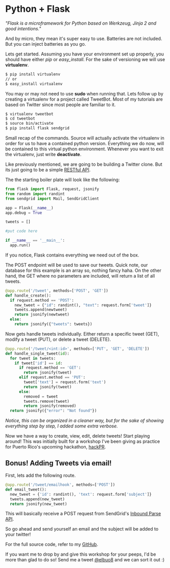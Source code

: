 # Python + Flask

*"Flask is a microframework for Python based on Werkzeug, Jinja 2 and good
intentions."*

And by micro, they mean it's super easy to use. Batteries are not included.
But you can inject batteries as you go.

Lets get started. Assuming you have your environment set up properly, you
should have either *pip* or *easy_install*. For the sake of versioning we
will use **virtualenv**.

```bash
$ pip install virtualenv
// or
$ easy_install virtualenv
```

You may or may not need to use **sudo** when running that. Lets follow up
by creating a virtualenv for a project called TweetBot. Most of my tutorials
are based on Twitter since most people are familiar to it.

```bash
$ virtualenv tweetbot
$ cd tweetbot
$ source bin/activate
$ pip install flask sendgrid
```

Small recap of the commands. Source will actually activate the virtualenv
in order for us to have a contained python version. Everything we do now,
will be contained to this virtual python environment. Whenever you want to
exit the virtualenv, just write **deactivate**.

Like previously mentioned, we are going to be building a Twitter clone.
But its just going to be a simple
[RESTful API](http://en.wikipedia.org/wiki/Representational_state_transfer).

The the starting boiler plate will look like the following:

```python
from flask import Flask, request, jsonify
from random import randint
from sendgrid import Mail, SendGridClient

app = Flask(__name__)
app.debug = True

tweets = []

#put code here

if __name__ == '__main__':
  app.run()

```

If you notice, Flask contains everything we need out of the box.

The POST endpoint will be used to save our tweets. Quick
note, our database for this example is an array so, nothing fancy haha.
On the other hand, the GET where no parameters are included, will return
a list of all tweets.


```python
@app.route('/tweet', methods=['POST', 'GET'])
def handle_create():
  if request.method == 'POST':
    new_tweet = {"id": randint(), "text": request.form['tweet']}
    tweets.append(newtweet)
    return jsonify(newtweet)
  else:
    return jsonify({"tweets": tweets})
```

Now gets handle tweets individually. Either return a specific tweet (GET),
modify a tweet (PUT), or delete a tweet (DELETE).

```python
@app.route('/tweet/<int:id>', methods=['PUT', 'GET', 'DELETE'])
def handle_single_tweet(id):
  for tweet in tweets:
    if tweet['id'] == id:
      if request.method == 'GET':
        return jsonify(tweet)
      elif request.method == 'PUT':
        tweet['text'] = request.form('text')
        return jsonify(tweet)
      else:
        removed = tweet
        tweets.remove(tweet)
        return jsonify(removed)
  return jsonify({"error": "Not found"})

```

*Notice, this can be organized in a cleaner way, but for the sake of showing
everything step by step, I added some extra verbose.*


Now we have a way to create, view, edit, delete tweets! Start playing around!
This was initially built for a workshop I've been giving as practice for
Puerto Rico's upcoming hackathon, [hackPR](http://hackpr.io/).

## Bonus! Adding Tweets via email!

First, lets add the following route.

```python
@app.route('/tweet/emailhook', methods=['POST'])
def email_tweet():
  new_tweet = {'id': randint(), 'text': request.form['subject']}
  tweets.append(new_tweet)
  return jsonify(new_tweet)
```

This will basically receive a POST request from SendGrid's [Inbound
Parse API](http://sendgrid.com/docs/API_Reference/Webhooks/parse.html).

So go ahead and send yourself an email and the subject will be added to
your twitter!

For the full source code, refer
to my [GitHub](https://github.com/elbuo8/flask-tutorial).

If you want me to drop by and give this workshop for your peeps, I'd
be more than glad to do so! Send me a tweet [@elbuo8](https://twitter.com/elbuo8) and we can sort it out :)
